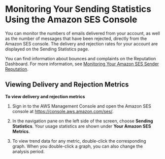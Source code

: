 # Monitoring Your Sending Statistics Using the Amazon SES Console<a name="monitor-using-console"></a>

You can monitor the numbers of emails delivered from your account, as well as the number of messages that have been rejected, directly from the Amazon SES console\. The delivery and rejection rates for your account are displayed on the Sending Statistics page\.

You can find information about bounces and complaints on the Reputation Dashboard\. For more information, see [Monitoring Your Amazon SES Sender Reputation](monitor-sender-reputation.md)\.

## Viewing Delivery and Rejection Metrics<a name="sending-statistics-dg"></a>

**To view delivery and rejection metrics**

1. Sign in to the AWS Management Console and open the Amazon SES console at [https://console\.aws\.amazon\.com/ses/](https://console.aws.amazon.com/ses/)\.

1. In the navigation pane on the left side of the screen, choose **Sending Statistics**\. Your usage statistics are shown under **Your Amazon SES Metrics**\.

1. To view trend data for any metric, double\-click the corresponding graph\. When you double\-click a graph, you can also change the analysis period\.